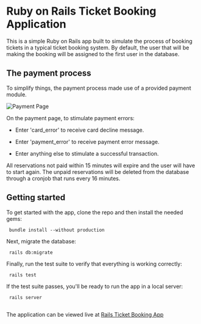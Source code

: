 # Ruby on Rails Ticket Booking Application

This is a simple Ruby on Rails app built to simulate the process of booking tickets in a typical ticket booking system. By default, the user that will be making the booking will be assigned to the first user in the database.

## The payment process

To simplify things, the payment process made use of a provided payment module.

![Payment Page](https://i.ibb.co/RcV7wTf/Screen-Shot-2019-08-25-at-23-07-03.png)

On the payment page, to stimulate payment errors:

- Enter 'card_error' to receive card decline message.

- Enter 'payment_error' to receive payment error message.

- Enter anything else to stimulate a successful transaction.

All reservations not paid within 15 minutes will expire and the user will have to start again. The unpaid reservations will be deleted from the database through a cronjob that runs every 16 minutes.

## Getting started

To get started with the app, clone the repo and then install the needed gems:

```console
 bundle install --without production
```

Next, migrate the database:

```console
 rails db:migrate
```

Finally, run the test suite to verify that everything is working correctly:

```console
 rails test
```

If the test suite passes, you'll be ready to run the app in a local server:

```console
 rails server
```

##

The application can be viewed live at [Rails Ticket Booking App](https://stormy-reef-25660.herokuapp.com/)
